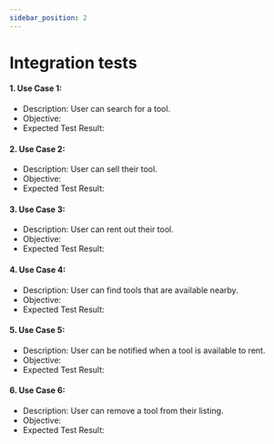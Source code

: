 ```yaml
---
sidebar_position: 2
---
```

# Integration tests

#### 1. Use Case 1: 
- Description: User can search for a tool.
- Objective: 
- Expected Test Result:

#### 2. Use Case 2: 
- Description: User can sell their tool.
- Objective:
- Expected Test Result:

#### 3. Use Case 3: 
- Description: User can rent out their tool.
- Objective:
- Expected Test Result:

#### 4. Use Case 4: 
- Description: User can find tools that are available nearby.
- Objective:
- Expected Test Result:

#### 5. Use Case 5:
- Description: User can be notified when a tool is available to rent.
- Objective:
- Expected Test Result:

#### 6. Use Case 6:
- Description: User can remove a tool from their listing.
- Objective:
- Expected Test Result:
